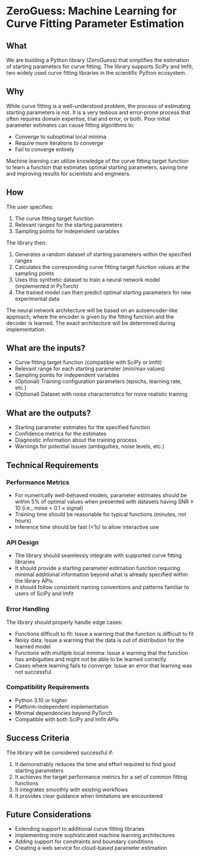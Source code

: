 # ZeroGuess: Machine Learning for Curve Fitting Parameter Estimation

## What
We are building a Python library (ZeroGuess) that simplifies the estimation of starting parameters for curve fitting. The library supports SciPy and lmfit, two widely used curve fitting libraries in the scientific Python ecosystem.

## Why
While curve fitting is a well-understood problem, the process of estimating starting parameters is not. It is a very tedious and error-prone process that often requires domain expertise, trial and error, or both. Poor initial parameter estimates can cause fitting algorithms to:
- Converge to suboptimal local minima
- Require more iterations to converge
- Fail to converge entirely

Machine learning can utilize knowledge of the curve fitting target function to learn a function that estimates optimal starting parameters, saving time and improving results for scientists and engineers.

## How
The user specifies:
1. The curve fitting target function
2. Relevant ranges for the starting parameters
3. Sampling points for independent variables

The library then:
1. Generates a random dataset of starting parameters within the specified ranges
2. Calculates the corresponding curve fitting target function values at the sampling points
3. Uses this synthetic dataset to train a neural network model (implemented in PyTorch)
4. The trained model can then predict optimal starting parameters for new experimental data

The neural network architecture will be based on an autoencoder-like approach, where the encoder is given by the fitting function and the decoder is learned. The exact architecture will be determined during implementation.

## What are the inputs?
- Curve fitting target function (compatible with SciPy or lmfit)
- Relevant range for each starting parameter (min/max values)
- Sampling points for independent variables
- (Optional) Training configuration parameters (epochs, learning rate, etc.)
- (Optional) Dataset with noise characteristics for more realistic training

## What are the outputs?
- Starting parameter estimates for the specified function
- Confidence metrics for the estimates
- Diagnostic information about the training process
- Warnings for potential issues (ambiguities, noise levels, etc.)

## Technical Requirements

### Performance Metrics
- For numerically well-behaved models, parameter estimates should be within 5% of optimal values when presented with datasets having SNR ≥ 10 (i.e., noise < 0.1 × signal)
- Training time should be reasonable for typical functions (minutes, not hours)
- Inference time should be fast (<1s) to allow interactive use

### API Design
- The library should seamlessly integrate with supported curve fitting libraries
- It should provide a starting parameter estimation function requiring minimal additional information beyond what is already specified within the library APIs
- It should follow consistent naming conventions and patterns familiar to users of SciPy and lmfit

### Error Handling
The library should properly handle edge cases:
- Functions difficult to fit: Issue a warning that the function is difficult to fit
- Noisy data: Issue a warning that the data is out of distribution for the learned model
- Functions with multiple local minima: Issue a warning that the function has ambiguities and might not be able to be learned correctly
- Cases where learning fails to converge: Issue an error that learning was not successful

### Compatibility Requirements
- Python 3.10 or higher
- Platform-independent implementation
- Minimal dependencies beyond PyTorch
- Compatible with both SciPy and lmfit APIs

## Success Criteria
The library will be considered successful if:
1. It demonstrably reduces the time and effort required to find good starting parameters
2. It achieves the target performance metrics for a set of common fitting functions
3. It integrates smoothly with existing workflows
4. It provides clear guidance when limitations are encountered

## Future Considerations
- Extending support to additional curve fitting libraries
- Implementing more sophisticated machine learning architectures
- Adding support for constraints and boundary conditions
- Creating a web service for cloud-based parameter estimation


